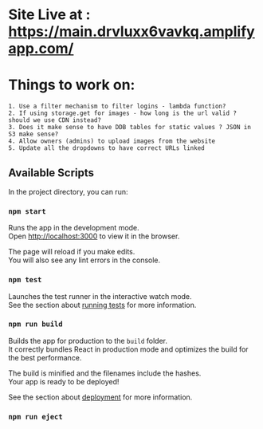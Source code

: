 # Site Live at : https://main.drvluxx6vavkq.amplifyapp.com/

# Things to work on: 

    1. Use a filter mechanism to filter logins - lambda function? 
    2. If using storage.get for images - how long is the url valid ? should we use CDN instead? 
    3. Does it make sense to have DDB tables for static values ? JSON in S3 make sense? 
    4. Allow owners (admins) to upload images from the website 
    5. Update all the dropdowns to have correct URLs linked

## Available Scripts

In the project directory, you can run:

### `npm start`

Runs the app in the development mode.\
Open [http://localhost:3000](http://localhost:3000) to view it in the browser.

The page will reload if you make edits.\
You will also see any lint errors in the console.

### `npm test`

Launches the test runner in the interactive watch mode.\
See the section about [running tests](https://facebook.github.io/create-react-app/docs/running-tests) for more information.

### `npm run build`

Builds the app for production to the `build` folder.\
It correctly bundles React in production mode and optimizes the build for the best performance.

The build is minified and the filenames include the hashes.\
Your app is ready to be deployed!

See the section about [deployment](https://facebook.github.io/create-react-app/docs/deployment) for more information.

### `npm run eject`
